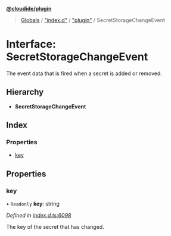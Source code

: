 **[@cloudide/plugin](../README.md)**

> [Globals](../README.md) / ["index.d"](../modules/_index_d_.md) / ["plugin"](../modules/_index_d_._plugin_.md) / SecretStorageChangeEvent

# Interface: SecretStorageChangeEvent

The event data that is fired when a secret is added or removed.

## Hierarchy

* **SecretStorageChangeEvent**

## Index

### Properties

* [key](_index_d_._plugin_.secretstoragechangeevent.md#key)

## Properties

### key

• `Readonly` **key**: string

*Defined in [index.d.ts:6098](https://github.com/shuyaqian/cloudide-plugin-api/blob/6d83fa1/index.d.ts#L6098)*

The key of the secret that has changed.
